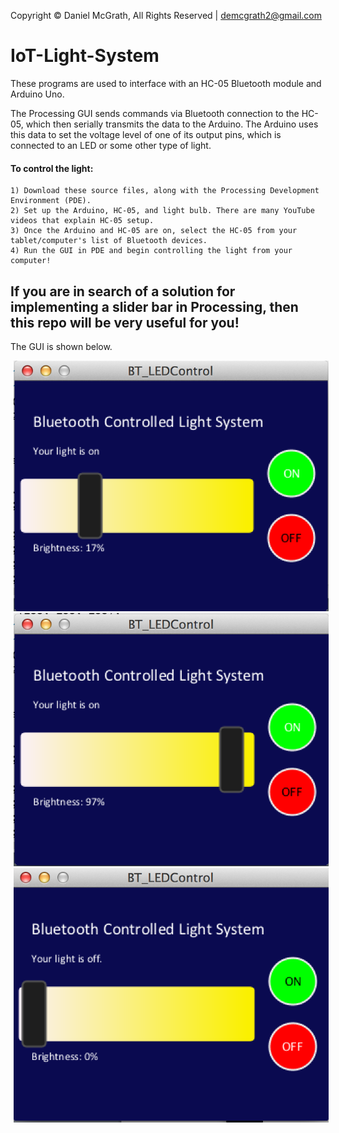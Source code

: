 Copyright © Daniel McGrath, All Rights Reserved | demcgrath2@gmail.com

# IoT-Light-System
These programs are used to interface with an HC-05 Bluetooth module and Arduino Uno.

The Processing GUI sends commands via Bluetooth connection to the HC-05, which then
serially transmits the data to the Arduino. The Arduino uses this data to set the 
voltage level of one of its output pins, which is connected to an LED or some other
type of light. 

#### To control the light:
    1) Download these source files, along with the Processing Development Environment (PDE).
    2) Set up the Arduino, HC-05, and light bulb. There are many YouTube videos that explain HC-05 setup.
    3) Once the Arduino and HC-05 are on, select the HC-05 from your tablet/computer's list of Bluetooth devices.
    4) Run the GUI in PDE and begin controlling the light from your computer!

## If you are in search of a solution for implementing a slider bar in Processing, then this repo will be very useful for you!

The GUI is shown below.

<img src="images/GUI_1.png" hspace="5">
<img src="images/GUI_2.png" hspace="5">
<img src="images/GUI_3.png" hspace="5">
